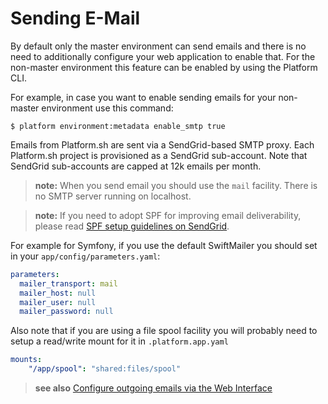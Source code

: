 # Sending E-Mail

By default only the master environment can send emails and there is no
need to additionally configure your web application to enable that. For
the non-master environment this feature can be enabled by using the
Platform CLI.

For example, in case you want to enable sending emails for your
non-master environment use this command:

```
$ platform environment:metadata enable_smtp true
```

Emails from Platform.sh are sent via a SendGrid-based SMTP proxy. Each
Platform.sh project is provisioned as a SendGrid sub-account. Note that SendGrid
sub-accounts are capped at 12k emails per month.

>**note:** 
> When you send email you should use the `mail` facility. There is no SMTP 
> server running on localhost.

>**note:**
> If you need to adopt SPF for improving email deliverability,
> please read [SPF setup guidelines on SendGrid](https://sendgrid.com/docs/Glossary/spf.html).

For example for Symfony, if you use the default SwiftMailer you
should set in your `app/config/parameters.yaml`:

```yaml
parameters:
  mailer_transport: mail
  mailer_host: null
  mailer_user: null
  mailer_password: null
```

Also note that if you are using a file spool facility you will probably need 
to setup a read/write mount for it in `.platform.app.yaml`

```yaml
mounts:
    "/app/spool": "shared:files/spool"
```


> **see also**
> [Configure outgoing emails via the Web Interface](../overview/web-ui/configure-environment.html#settings)
